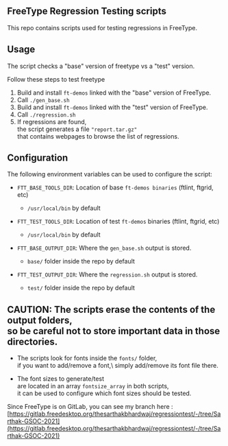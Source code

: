 ## FreeType Regression Testing scripts

This repo contains scripts used for testing regressions in FreeType.

## Usage
The script checks a "base" version of freetype vs a "test" version.

Follow these steps to test freetype

1. Build and install `ft-demos` linked with the "base" version of FreeType.
2. Call `./gen_base.sh`
3. Build and install `ft-demos` linked with the "test" version of FreeType.
4. Call `./regression.sh`
5. If regressions are found,  
 the script generates a file `"report.tar.gz"`  
 that contains webpages to browse the list of regressions.

## Configuration
The following environment variables can be used to configure the script:
- `FTT_BASE_TOOLS_DIR`: Location of base `ft-demos binaries` (ftlint, ftgrid, etc)
  - `/usr/local/bin` by default

- `FTT_TEST_TOOLS_DIR`: Location of test `ft-demos` binaries (ftlint, ftgrid, etc)
  - `/usr/local/bin` by default

- `FTT_BASE_OUTPUT_DIR`: Where the `gen_base.sh` output is stored.
  - `base/` folder inside the repo by default

- `FTT_TEST_OUTPUT_DIR`: Where the `regression.sh` output is stored.
  - `test/` folder inside the repo by default

## CAUTION: The scripts erase the contents of the output folders,<br /> so be careful not to store important data in those directories.

- The scripts look for fonts inside the `fonts/` folder,   
if you want to add/remove a font,\ simply add/remove its font file there.

- The font sizes to generate/test  
 are located in an array `fontsize_array` in both scripts,  
it can be used to configure which font sizes should be tested.

Since FreeType is on GitLab, you can see my branch here : [https://gitlab.freedesktop.org/thesarthakbhardwaj/regressiontest/-/tree/Sarthak-GSOC-2021](https://gitlab.freedesktop.org/thesarthakbhardwaj/regressiontest/-/tree/Sarthak-GSOC-2021) 
